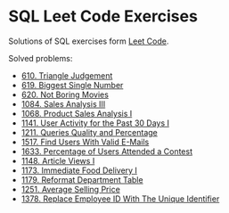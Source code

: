 # SQL Leet Code Exercises

Solutions of SQL exercises form [Leet Code](https://leetcode.com).

Solved problems:

- [610. Triangle Judgement](https://leetcode.com/problems/triangle-judgement/)
- [619. Biggest Single Number](https://leetcode.com/problems/biggest-single-number/)
- [620. Not Boring Movies](https://leetcode.com/problems/not-boring-movies/)
- [1084. Sales Analysis III](https://leetcode.com/problems/sales-analysis-iii/)
- [1068. Product Sales Analysis I](https://leetcode.com/problems/product-sales-analysis-i/)
- [1141. User Activity for the Past 30 Days I](https://leetcode.com/problems/user-activity-for-the-past-30-days-i/)
- [1211. Queries Quality and Percentage](https://leetcode.com/problems/queries-quality-and-percentage/description/)
- [1517. Find Users With Valid E-Mails](https://leetcode.com/problems/find-users-with-valid-e-mails/)
- [1633. Percentage of Users Attended a Contest](https://leetcode.com/problems/percentage-of-users-attended-a-contest/description/)
- [1148. Article Views I](https://leetcode.com/problems/article-views-i/)
- [1173. Immediate Food Delivery I](https://leetcode.com/problems/immediate-food-delivery-i/)
- [1179. Reformat Department Table](https://leetcode.com/problems/reformat-department-table/)
- [1251. Average Selling Price](https://leetcode.com/problems/average-selling-price/)
- [1378. Replace Employee ID With The Unique Identifier](https://leetcode.com/problems/replace-employee-id-with-the-unique-identifier/)
